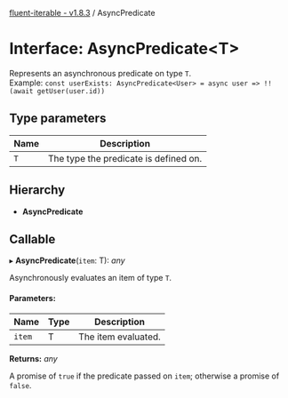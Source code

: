[fluent-iterable - v1.8.3](../README.md) / AsyncPredicate

# Interface: AsyncPredicate<T\>

Represents an asynchronous predicate on type `T`.<br>
  Example: `const userExists: AsyncPredicate<User> = async user => !!(await getUser(user.id))`

## Type parameters

Name | Description |
------ | ------ |
`T` | The type the predicate is defined on.    |

## Hierarchy

* **AsyncPredicate**

## Callable

▸ **AsyncPredicate**(`item`: T): *any*

Asynchronously evaluates an item of type `T`.

#### Parameters:

Name | Type | Description |
------ | ------ | ------ |
`item` | T | The item evaluated.   |

**Returns:** *any*

A promise of `true` if the predicate passed on `item`; otherwise a promise of `false`.
